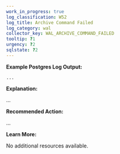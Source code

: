 ```yaml
---
work_in_progress: true
log_classification: W52
log_title: Archive Command Failed
log_category: wal
collector_key: WAL_ARCHIVE_COMMAND_FAILED
tooltip: ?1
urgency: ?2
sqlstate: ?2
---
```


**Example Postgres Log Output:**

```
...
```

**Explanation:**

...

**Recommended Action:**

...

**Learn More:**

No additional resources available.
